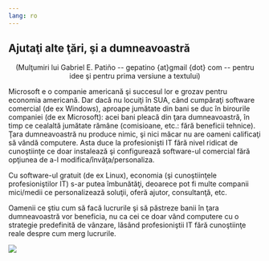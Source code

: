 ```yaml
---
lang: ro
---
```





<h2>Ajutaţi alte ţări, şi a dumneavoastră</h2>

<center>(Mulţumiri lui Gabriel E. Patiño -- gepatino {at}gmail {dot} com --
pentru idee şi pentru prima versiune a textului)</center>

Microsoft e o companie americană şi succesul lor e grozav pentru
economia americană.
Dar dacă nu locuiţi în SUA, când cumpăraţi software comercial (de ex Windows),
aproape jumătate din bani se duc în birourile companiei (de ex Microsoft): acei
bani pleacă din ţara dumneavoastră, în timp ce cealaltă jumătate rămâne (comisioane,
etc.: fără beneficii tehnice). Ţara dumneavoastră nu produce nimic, şi nici măcar nu are 
oameni calificaţi să vândă computere. Asta duce la profesionişti IT fără nivel
ridicat de cunoştiinţe ce doar instalează şi configurează software-ul comercial fără
opţiunea de a-l modifica/învăţa/personaliza.

Cu software-ul gratuit (de ex Linux), economia (şi cunoştiinţele
profesioniştilor IT) s-ar putea îmbunătăţi, deoarece pot fi multe
companii mici/medii ce personalizează soluţii, oferă ajutor, consultanţă, etc.

Oamenii ce ştiu cum să facă lucrurile şi să păstreze banii în ţara dumneavoastră vor
beneficia, nu ca cei ce doar vând computere cu o strategie predefinită de vânzare,
lăsând profesioniştii IT fără cunoştiinţe reale despre cum merg lucrurile.

<img src="Images/earth.png" />




